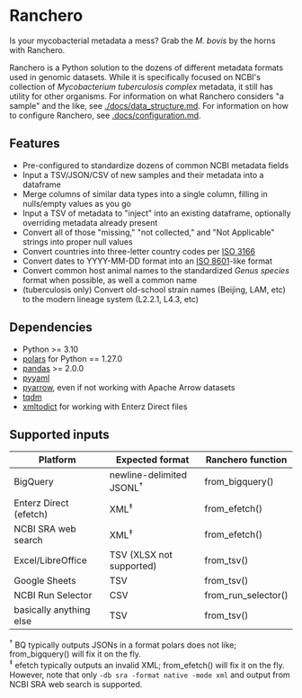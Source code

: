 # Ranchero
Is your mycobacterial metadata a mess? Grab the *M. bovis* by the horns with Ranchero.

Ranchero is a Python solution to the dozens of different metadata formats used in genomic datasets. While it is specifically focused on NCBI's collection of *Mycobacterium tuberculosis complex* metadata, it still has utility for other organisms. For information on what Ranchero considers "a sample" and the like, see [./docs/data_structure.md](./docs/data_structure.md). For information on how to configure Ranchero, see [.docs/configuration.md](.docs/configuration.md).

 ## Features
 * Pre-configured to standardize dozens of common NCBI metadata fields
 * Input a TSV/JSON/CSV of new samples and their metadata into a dataframe
 * Merge columns of similar data types into a single column, filling in nulls/empty values as you go
 * Input a TSV of metadata to "inject" into an existing dataframe, optionally overriding metadata already present
 * Convert all of those "missing," "not collected," and "Not Applicable" strings into proper null values
 * Convert countries into three-letter country codes per [ISO 3166](https://en.wikipedia.org/wiki/List_of_ISO_3166_country_codes)
 * Convert dates to YYYY-MM-DD format into an [ISO 8601](https://en.wikipedia.org/wiki/ISO_8601)-like format
 * Convert common host animal names to the standardized *Genus species* format when possible, as well a common name
 * (tuberculosis only) Convert old-school strain names (Beijing, LAM, etc) to the modern lineage system (L2.2.1, L4.3, etc)

 ## Dependencies
 * Python >= 3.10
 * [polars](https://github.com/pola-rs/polars) for Python == 1.27.0
 * [pandas](https://pandas.pydata.org/) >= 2.0.0
 * [pyyaml](https://pyyaml.org/)
 * [pyarrow](https://pypi.org/project/pyarrow/), even if not working with Apache Arrow datasets
 * [tqdm](https://github.com/tqdm/tqdm)
 * [xmltodict](https://github.com/martinblech/xmltodict) for working with Enterz Direct files


 ## Supported inputs

  | Platform                | Expected format                     | Ranchero function   |
  |-------------------------|-------------------------------------|---------------------|
  | BigQuery                | newline-delimited JSONL<sup>†</sup> | from_bigquery()     |
  | Enterz Direct (efetch)  | XML<sup>‡</sup>                     | from_efetch()       |
  | NCBI SRA web search     | XML<sup>‡</sup>                     | from_efetch()       |
  | Excel/LibreOffice       | TSV (XLSX not supported)            | from_tsv()          |
  | Google Sheets           | TSV                                 | from_tsv()          |
  | NCBI Run Selector       | CSV                                 | from_run_selector() |
  | basically anything else | TSV                                 | from_tsv()          |

   <sup>†</sup> BQ typically outputs JSONs in a format polars does not like; from_bigquery() will fix it on the fly.  
   <sup>‡</sup> efetch typically outputs an invalid XML; from_efetch() will fix it on the fly. However, note that only `-db sra -format native -mode xml` and output from NCBI SRA web search is supported.
